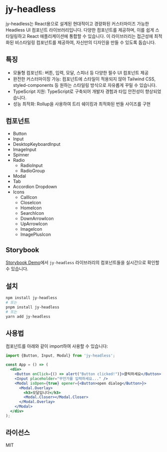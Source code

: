 # jy-headless

jy-headless는 React용으로 설계된 현대적이고 경량화된 커스터마이즈 가능한 Headless UI 컴포넌트 라이브러리입니다. 다양한 컴포넌트를 제공하며, 이를 쉽게 스타일링하고 React 애플리케이션에
통합할 수 있습니다. 이 라이브러리는 접근성에 최적화된 비스타일링 컴포넌트를 제공하여, 자신만의 디자인을 만들 수 있도록 돕습니다.

## 특징
- 모듈형 컴포넌트: 버튼, 입력, 모달, 스피너 등 다양한 필수 UI 컴포넌트 제공
- 완전한 커스터마이징 가능: 컴포넌트에 스타일이 적용되지 않아 Tailwind CSS, styled-components 등 원하는 스타일링 방식으로 자유롭게 꾸밀 수 있습니다.
- TypeScript 지원: TypeScript로 구축되어 개발자 경험과 타입 안전성이 향상되었습니다.
- 성능 최적화: Rollup을 사용하여 트리 쉐이킹과 최적화된 번들 사이즈를 구현


## 컴포넌트
- Button
- Input
- DesktopKeyboardInput
- ImageInput
- Spinner 
- Radio
  - RadioInput 
  - RadioGroup 
- Modal 
- Tab 
- Accordion
  Dropdown
- Icons
  - CallIcon
  - CloseIcon
  - HomeIcon
  - SearchIcon
  - DownArrowIcon
  - UpArrowIcon
  - ImageIcon
  - ImagePlusIcon

## Storybook
[Storybook Demo](https://6795bdd4b570ec0f79b87452-vxalvntppc.chromatic.com)에서 `jy-headless` 라이브러리의 컴포넌트들을 실시간으로 확인할 수 있습니다.


## 설치
```bash
npm install jy-headless
# 또는
pnpm install jy-headless
# 또는
yarn add jy-headless
```
## 사용법
컴포넌트를 아래와 같이 import하여 사용할 수 있습니다:
```jsx
import {Button, Input, Modal} from 'jy-headless';

const App = () => (
  <div>
    <Button onClick={() => alert("Button clicked!")}>클릭하세요</Button>
    <Input placeholder="무언가를 입력하세요..." />
    <Modal isOpen={true} opener={<Button>open dialog</Button>}>
      <Modal.Overlay>
        <h3>모달입니다</h3>
        <Modal.Closer></Modal.Closer>
      </Modal.Overlay>
    </Modal>
  </div>
);

```

## 라이선스
MIT